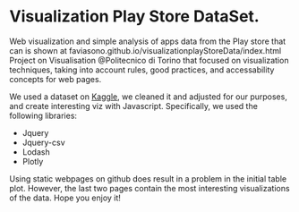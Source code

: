 # Visualization Play Store DataSet.

Web visualization and simple analysis of apps data from the Play store that can is shown at faviasono.github.io/visualizationplayStoreData/index.html 
Project on Visualisation @Politecnico di Torino that focused on visualization techniques, taking into account rules, good practices, and accessability concepts for web pages. 

We used a dataset on <a href="https://www.kaggle.com/lava18/google-play-store-apps">Kaggle</a>, we cleaned it and adjusted for our purposes, and create interesting viz with Javascript.  Specifically, we used the following libraries:

* Jquery
* Jquery-csv
* Lodash
* Plotly

Using static webpages on github does result in a problem in the initial table plot. However, the last two pages contain the most interesting visualizations of the data.
Hope you enjoy it!



